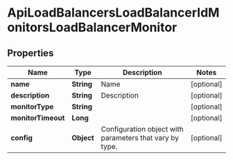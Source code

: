 

# ApiLoadBalancersLoadBalancerIdMonitorsLoadBalancerMonitor

## Properties

Name | Type | Description | Notes
------------ | ------------- | ------------- | -------------
**name** | **String** | Name |  [optional]
**description** | **String** | Description |  [optional]
**monitorType** | **String** |  |  [optional]
**monitorTimeout** | **Long** |  |  [optional]
**config** | **Object** | Configuration object with parameters that vary by type. |  [optional]



